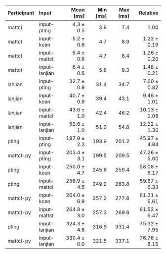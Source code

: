 | Participant | Input | Mean [ms] | Min [ms] | Max [ms] | Relative |
|:---|:---|---:|---:|---:|---:|
| mattcl | input-pting | 4.3 ± 0.5 | 3.6 | 7.4 | 1.00 |
| mattcl | input-kcen | 5.2 ± 0.6 | 4.7 | 8.9 | 1.22 ± 0.19 |
| mattcl | input-mattcl | 5.4 ± 0.6 | 4.7 | 8.4 | 1.26 ± 0.20 |
| mattcl | input-lanjian | 6.4 ± 0.6 | 5.8 | 9.3 | 1.48 ± 0.21 |
| lanjian | input-pting | 32.7 ± 0.8 | 31.4 | 34.7 | 7.60 ± 0.82 |
| lanjian | input-kcen | 40.7 ± 0.9 | 39.4 | 43.1 | 9.46 ± 1.01 |
| lanjian | input-mattcl | 43.6 ± 1.0 | 42.4 | 46.2 | 10.13 ± 1.08 |
| lanjian | input-lanjian | 52.6 ± 1.0 | 51.0 | 54.8 | 12.22 ± 1.30 |
| pting | input-pting | 197.9 ± 2.2 | 193.9 | 201.2 | 45.97 ± 4.84 |
| mattcl-py | input-pting | 203.4 ± 3.1 | 199.5 | 209.5 | 47.26 ± 5.00 |
| pting | input-kcen | 250.0 ± 4.7 | 245.6 | 259.4 | 58.08 ± 6.17 |
| pting | input-mattcl | 256.9 ± 4.5 | 249.2 | 263.8 | 59.67 ± 6.33 |
| mattcl-py | input-kcen | 264.0 ± 6.9 | 257.2 | 277.8 | 61.31 ± 6.61 |
| mattcl-py | input-mattcl | 264.8 ± 3.0 | 257.3 | 269.6 | 61.52 ± 6.47 |
| pting | input-lanjian | 324.3 ± 4.6 | 316.9 | 331.4 | 75.32 ± 7.95 |
| mattcl-py | input-lanjian | 330.4 ± 6.0 | 321.5 | 337.1 | 76.76 ± 8.15 |
